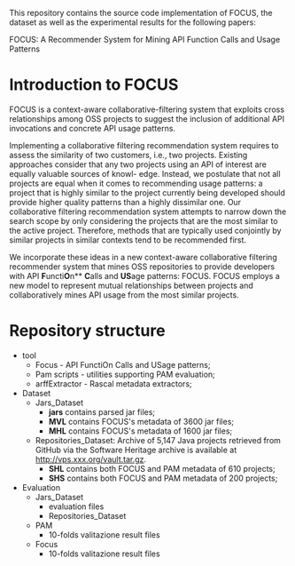 This repository contains the source code implementation of FOCUS, the dataset as well as the experimental results for the following papers:

FOCUS: A Recommender System for Mining API Function Calls and Usage Patterns

Introduction to FOCUS
===================
FOCUS is a context-aware collaborative-filtering system that exploits cross relationships among OSS projects to suggest the inclusion of additional API invocations and concrete API usage patterns.

Implementing a collaborative filtering recommendation system requires to assess the similarity of two customers, i.e., two
projects. Existing approaches consider that any two projects using an API of interest are equally valuable sources of knowl-
edge. Instead, we postulate that not all projects are equal when it comes to recommending usage patterns: a project that is
highly similar to the project currently being developed should provide higher quality patterns than a highly dissimilar one.
Our collaborative filtering recommendation system attempts to narrow down the search scope by only considering the projects
that are the most similar to the active project. Therefore, methods that are typically used conjointly by similar projects
in similar contexts tend to be recommended first.

We incorporate these ideas in a new context-aware collaborative filtering recommender system that mines OSS repositories to provide developers with API **F**uncti**O**n** **C**alls and **US**age patterns: FOCUS. FOCUS employs a new model to represent mutual relationships between projects and collaboratively mines API usage from the most similar projects.

# Repository structure #

* tool
	* Focus - API FunctiOn Calls and USage patterns;
	* Pam scripts - utilities supporting PAM evaluation;
	* arffExtractor - Rascal metadata extractors;
* Dataset
	* Jars_Dataset
		* __jars__ contains parsed jar files;
		* __MVL__ contains FOCUS's metadata of 3600 jar files;
		* __MHL__ contains FOCUS's metadata of 1600 jar files;
	* Repositories_Dataset: Archive of 5,147 Java projects retrieved from GitHub via the Software
Heritage archive is available at http://vps.xxx.org/vault.tar.gz.
		* __SHL__ contains both FOCUS and PAM metadata of 610 projects;
		* __SHS__ contains both FOCUS and PAM metadata of 200 projects;
* Evaluation
	* Jars_Dataset
		* evaluation files 
		* Repositories_Dataset
	* PAM 
		* 10-folds valitazione result files 
	* Focus 
		* 10-folds valitazione result files			
